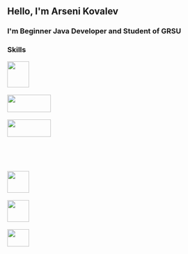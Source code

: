 ## Hello, I'm Arseni Kovalev

### I'm Beginner Java Developer and Student of GRSU



### Skills

<p>
<img src="https://upload.wikimedia.org/wikipedia/ru/thumb/3/39/Java_logo.svg/1200px-Java_logo.svg.png" width="50px" height="60px"></img>
&nbsp;&nbsp;&nbsp;&nbsp;

<img src="https://upload.wikimedia.org/wikipedia/commons/thumb/4/44/Spring_Framework_Logo_2018.svg/220px-Spring_Framework_Logo_2018.svg.png" width="100px" height="40px"  margin-left="25px" markdown="1" ></img>
&nbsp;&nbsp;&nbsp;&nbsp;

<img src="https://upload.wikimedia.org/wikipedia/commons/thumb/2/22/Hibernate_logo_a.png/250px-Hibernate_logo_a.png" width="100px" height="40px"  margin-left="25px"></img>

<br>
<br>
<br>

<img src="https://upload.wikimedia.org/wikipedia/commons/thumb/6/61/HTML5_logo_and_wordmark.svg/120px-HTML5_logo_and_wordmark.svg.png" width="50px" height="50px" margin-left="25px"></img>
&nbsp;&nbsp;&nbsp;&nbsp;

<img src="https://upload.wikimedia.org/wikipedia/commons/thumb/d/d5/CSS3_logo_and_wordmark.svg/120px-CSS3_logo_and_wordmark.svg.png" width="50px" height="50px" margin-left="25px"></img>
&nbsp;&nbsp;&nbsp;&nbsp;

<img src="https://upload.wikimedia.org/wikipedia/commons/thumb/2/29/Postgresql_elephant.svg/440px-Postgresql_elephant.svg.png" width="50px" height="40px" margin-left="25px"></img>
</p>        
